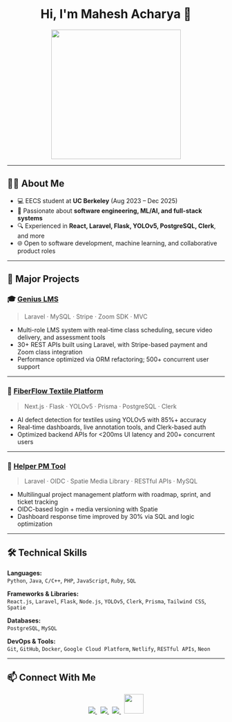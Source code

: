 <h1 align="center">Hi, I'm Mahesh Acharya 👋</h1>
<p align="center">
  <img src="https://media.giphy.com/media/qgQUggAC3Pfv687qPC/giphy.gif" width="300">
</p>

---

## 👨‍🎓 About Me

- 💻 EECS student at **UC Berkeley** (Aug 2023 – Dec 2025)
- 🧠 Passionate about **software engineering, ML/AI, and full-stack systems**
- 🔍 Experienced in **React, Laravel, Flask, YOLOv5, PostgreSQL, Clerk**, and more
- 🌐 Open to software development, machine learning, and collaborative product roles

---

## 🚀 Major Projects

### 🎓 [Genius LMS](https://github.com/MaheshEECS/Genius-Master)
> Laravel · MySQL · Stripe · Zoom SDK · MVC

- Multi-role LMS system with real-time class scheduling, secure video delivery, and assessment tools  
- 30+ REST APIs built using Laravel, with Stripe-based payment and Zoom class integration  
- Performance optimized via ORM refactoring; 500+ concurrent user support

---

### 🧵 [FiberFlow Textile Platform](https://github.com/MaheshEECS/Textile)
> Next.js · Flask · YOLOv5 · Prisma · PostgreSQL · Clerk

- AI defect detection for textiles using YOLOv5 with 85%+ accuracy  
- Real-time dashboards, live annotation tools, and Clerk-based auth  
- Optimized backend APIs for <200ms UI latency and 200+ concurrent users

---

### 🧰 [Helper PM Tool](https://github.com/MaheshEECS/Helper-Master)
> Laravel · OIDC · Spatie Media Library · RESTful APIs · MySQL

- Multilingual project management platform with roadmap, sprint, and ticket tracking  
- OIDC-based login + media versioning with Spatie  
- Dashboard response time improved by 30% via SQL and logic optimization

---

## 🛠 Technical Skills

**Languages:**  
`Python`, `Java`, `C/C++`, `PHP`, `JavaScript`, `Ruby`, `SQL`

**Frameworks & Libraries:**  
`React.js`, `Laravel`, `Flask`, `Node.js`, `YOLOv5`, `Clerk`, `Prisma`, `Tailwind CSS`, `Spatie`

**Databases:**  
`PostgreSQL`, `MySQL`

**DevOps & Tools:**  
`Git`, `GitHub`, `Docker`, `Google Cloud Platform`, `Netlify`, `RESTful APIs`, `Neon`

---

## 📫 Connect With Me

<p align="center">
  <a href="https://www.linkedin.com/in/acharyamahesh/" target="_blank">
    <img src="https://img.icons8.com/doodle/40/000000/linkedin--v2.png"/>
  </a>&nbsp;
  <a href="https://github.com/MaheshEECS" target="_blank">
    <img src="https://img.icons8.com/doodle/40/000000/github--v1.png"/>
  </a>&nbsp;
  <a href="https://stackoverflow.com/users/maheshacharya" target="_blank">
    <img src="https://img.icons8.com/external-tal-revivo-color-tal-revivo/40/000000/external-stack-overflow-is-a-question-and-answer-site-for-professional-logo-color-tal-revivo.png"/>
  </a>&nbsp;
  <a href="https://discord.com/users/930365466227126272" target="_blank">
    <img src="https://img.icons8.com/dusk/64/discord-logo.png" width="45" height="45"/>
  </a>
</p>
